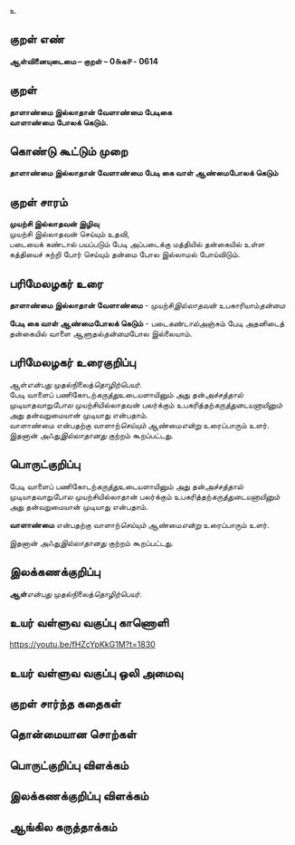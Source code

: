 உ

## குறள் எண் 

**ஆள்வினையுடைமை – குறள் – 0௬க௪ - 0614**  

## குறள் 

**தாளாண்மை இல்லாதான் வேளாண்மை பேடிகை  
வாளாண்மை போலக் கெடும்.**  

## கொண்டு கூட்டும் முறை

**தாளாண்மை இல்லாதான் வேளாண்மை பேடி கை வாள் ஆண்மைபோலக் கெடும்**

## குறள் சாரம் 

**முயற்சி இல்லாதவன் இழிவு**  
முயற்சி இல்லாதவன் செய்யும் உதவி,  
படையைக் கண்டால் பயப்படும் பேடி அப்படைக்கு மத்தியில் தன்கையில் உள்ள கத்தியைச் சுற்றி போர் செய்யும் தன்மை போல இல்லாமல் போய்விடும்.  

## பரிமேலழகர் உரை

**தாளாண்மை இல்லாதான் வேளாண்மை** - முயற்சி*இல்லாதவன்* உபகாரியாம்*தன்மை*  

**பேடி கை வாள் ஆண்மைபோலக் கெடும்** - படை*கண்டால்*அஞ்சும் பேடி அதனிடைத் தன்கையில் வாளை ஆளுதல்*தன்மை*போல இல்லையாம்.   

## பரிமேலழகர் உரைகுறிப்பு   

ஆள்*என்பது* முதல்நிலைத்*தொழிற்பெயர்*.  
பேடி வாளைப் பணிகோடற்*கருத்து*உடையளாயினும் அது தன்*அச்சத்தால்* முடியாதவாறு*போல* முயற்சியில்லாதவன் பலர்க்கும் உபகரித்தற்*கருத்துடையனாயினும்* அது தன்வறுமையான் முடியாது என்பதாம்.  
வாளாண்மை என்பதற்கு வாளாற்*செய்யும்* ஆண்மை*என்று* உரைப்பாரும் உளர்.  
இதனான் அஃது*இல்லாதானது* குற்றம் கூறப்பட்டது.  

## பொருட்குறிப்பு 

பேடி வாளைப் பணிகோடற்*கருத்து*உடையளாயினும் அது தன்*அச்சத்தால்* முடியாதவாறு*போல* முயற்சியில்லாதான் பலர்க்கும் உபகரித்தற்*கருத்துடையனாயினும்* அது தன்வறுமையான் முடியாது என்பதாம்.  

**வாளாண்மை** என்பதற்கு வாளாற்*செய்யும்* ஆண்மை*என்று* உரைப்பாரும் உளர்.  

இதனான் அஃது*இல்லாதானது* குற்றம் கூறப்பட்டது.   

## இலக்கணக்குறிப்பு  

**ஆள்***என்பது* முதல்நிலைத்*தொழிற்பெயர்*.     

## உயர் வள்ளுவ வகுப்பு காணொளி

https://youtu.be/fHZcYpKkG1M?t=1830 

## உயர் வள்ளுவ வகுப்பு ஒலி அமைவு 

 
## குறள் சார்ந்த கதைகள் 


## தொன்மையான சொற்கள்


## பொருட்குறிப்பு விளக்கம்


## இலக்கணக்குறிப்பு விளக்கம்


## ஆங்கில கருத்தாக்கம் 



